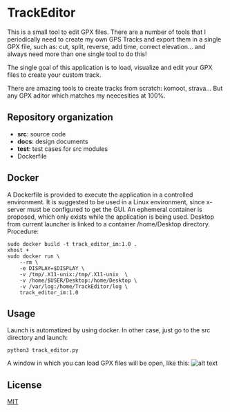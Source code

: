# TrackEditor

This is a small tool to edit GPX files. 
There are a number of tools that I periodically need to create my own GPS Tracks and export them in a single GPX file, 
such as: cut, split, reverse, add time, correct elevation... 
and always need more than one single tool to do this!

The single goal of this application is to load, 
visualize and edit your GPX files to create your custom track.

There are amazing tools to create tracks from scratch: komoot, strava... 
But any GPX aditor which matches my neecesities at 100%.

## Repository organization
- **src**: source code
- **docs**: design documents
- **test**: test cases for src modules
- Dockerfile

## Docker
A Dockerfile is provided to execute the application in a controlled environment. 
It is suggested to be used in a Linux environment, 
since x-server must be configured to get the GUI. 
An ephemeral container is proposed, 
which only exists while the application is being used.
Desktop from current launcher is linked to a container /home/Desktop directory.
Procedure:  
```
sudo docker build -t track_editor_im:1.0 .
xhost +
sudo docker run \ 
    --rm \ 
    -e DISPLAY=$DISPLAY \
    -v /tmp/.X11-unix:/tmp/.X11-unix  \
    -v /home/$USER/Desktop:/home/Desktop \
    -v /var/log:/home/TrackEditor/log \
    track_editor_im:1.0
```

## Usage
Launch is automatized by using docker. 
In other case, just go to the src directory and launch:
```
python3 track_editor.py
```

A window in which you can load GPX files will be open, like this:
![alt text](https://github.com/alguerre/TrackEditor/blob/master/docs/using_sample.png?raw=true)



## License
[MIT](https://choosealicense.com/licenses/mit/)


